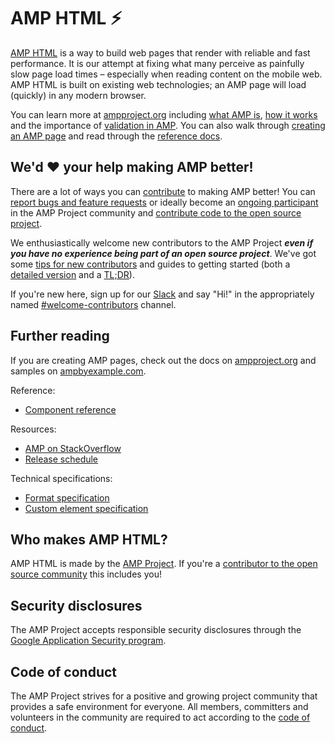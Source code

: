# AMP HTML ⚡

[AMP HTML](https://www.ampproject.org/docs/get_started/about-amp.html) is a way to build web pages that render with reliable and fast performance. It is our attempt at fixing what many perceive as painfully slow page load times – especially when reading content on the mobile web.  AMP HTML is built on existing web technologies; an AMP page will load (quickly) in any modern browser.

You can learn more at [ampproject.org](https://www.ampproject.org/) including [what AMP is](https://www.ampproject.org/learn/about-amp/), [how it works](https://www.ampproject.org/learn/how-amp-works/) and the importance of [validation in AMP](https://www.ampproject.org/docs/guides/validate).  You can also walk through [creating an AMP page](https://www.ampproject.org/docs/get_started/create) and read through the [reference docs](https://www.ampproject.org/docs/reference/components).

## We'd ❤️️ your help making AMP better!

There are a lot of ways you can [contribute](CONTRIBUTING.md) to making AMP better! You can [report bugs and feature requests](CONTRIBUTING.md#filing-issues) or ideally become an [ongoing participant](CONTRIBUTING.md#ongoing-participation) in the AMP Project community and [contribute code to the open source project](CONTRIBUTING.md#contributing-code).

We enthusiastically welcome new contributors to the AMP Project **_even if you have no experience being part of an open source project_**.  We've got some [tips for new contributors](https://github.com/ampproject/amphtml/blob/master/CONTRIBUTING.md#tips-for-new-open-source-contributors) and guides to getting started (both a [detailed version](contributing/getting-started-e2e.md) and a [TL;DR](contributing/getting-started-quick.md)).

If you're new here, sign up for our [Slack](https://docs.google.com/forms/d/e/1FAIpQLSd83J2IZA6cdR6jPwABGsJE8YL4pkypAbKMGgUZZriU7Qu6Tg/viewform?fbzx=4406980310789882877) and say "Hi!" in the appropriately named [#welcome-contributors](https://amphtml.slack.com/messages/welcome-contributors/) channel.

## Further reading

If you are creating AMP pages,
check out the docs on [ampproject.org](https://www.ampproject.org/) and samples on [ampbyexample.com](https://ampbyexample.com/).

Reference:
* [Component reference](https://www.ampproject.org/docs/reference/components)

Resources:
* [AMP on StackOverflow](https://stackoverflow.com/questions/tagged/amp-html)
* [Release schedule](contributing/release-schedule.md)

Technical specifications:
* [Format specification](spec/amp-html-format.md)
* [Custom element specification](spec/amp-html-components.md)

## Who makes AMP HTML?

AMP HTML is made by the [AMP Project](https://www.ampproject.org/).  If you're a [contributor to the open source community](https://github.com/ampproject/amphtml/graphs/contributors) this includes you!

## Security disclosures

The AMP Project accepts responsible security disclosures through the [Google Application Security program](https://www.google.com/about/appsecurity/).

## Code of conduct

The AMP Project strives for a positive and growing project community that provides a safe environment for everyone.  All members, committers and volunteers in the community are required to act according to the [code of conduct](CODE_OF_CONDUCT.md).
